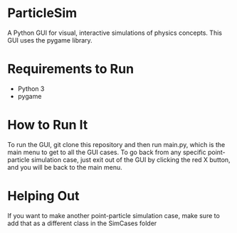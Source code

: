 # ParticleSim
A Python GUI for visual, interactive simulations of physics concepts. This GUI uses the pygame library. 

# Requirements to Run
- Python 3
- pygame

# How to Run It
To run the GUI, git clone this repository and then run main.py, which is the main menu to get to all the GUI cases. To go back from any specific point-particle simulation case, just exit out of the GUI by clicking the red X button, and you will be back to the main menu. 

# Helping Out
If you want to make another point-particle simulation case, make sure to add that as a different class in the SimCases folder
